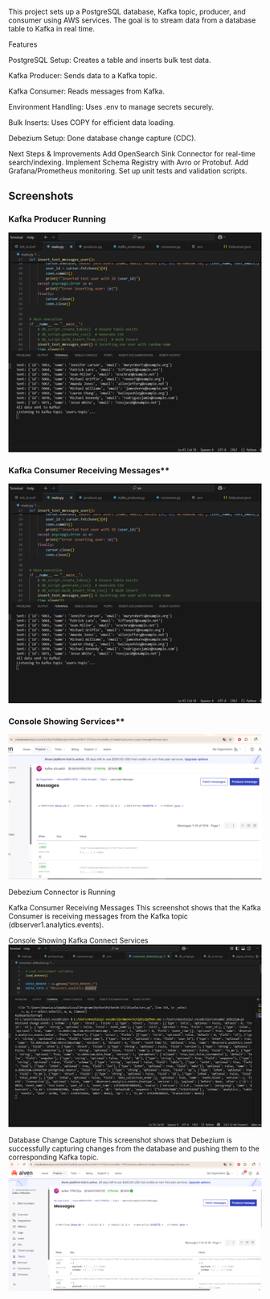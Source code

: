 This project sets up a PostgreSQL database, Kafka topic, producer, and consumer using AWS services. The goal is to stream data from a database table to Kafka in real time.

Features

PostgreSQL Setup: Creates a table and inserts bulk test data.

Kafka Producer: Sends data to a Kafka topic.

Kafka Consumer: Reads messages from Kafka.

Environment Handling: Uses .env to manage secrets securely.

Bulk Inserts: Uses COPY for efficient data loading.

Debezium Setup: Done database change capture (CDC).

Next Steps & Improvements
Add OpenSearch Sink Connector for real-time search/indexing.
Implement Schema Registry with Avro or Protobuf.
Add Grafana/Prometheus monitoring.
Set up unit tests and validation scripts.

## **Screenshots**
### **Kafka Producer Running**
![Kafka Producer](screenshots_of_progress/progress_kafka.PNG)

### Kafka Consumer Receiving Messages**
![Kafka Consumer](screenshots_of_progress/progress_kafka.PNG)

### Console Showing Services**
![Console](screenshots_of_progress/progress_kafka_aiven_console.PNG)

Debezium Connector is Running

Kafka Consumer Receiving Messages
This screenshot shows that the Kafka Consumer is receiving messages from the Kafka topic (dbserver1.analytics.events).

Console Showing Kafka Connect Services
![Console](screenshots_of_progress/check_kafka_manual_consumer.PNG)

Database Change Capture 
This screenshot shows that Debezium is successfully capturing changes from the database and pushing them to the corresponding Kafka topic.
![Console](screenshots_of_progress/connector_topc_log.PNG)

